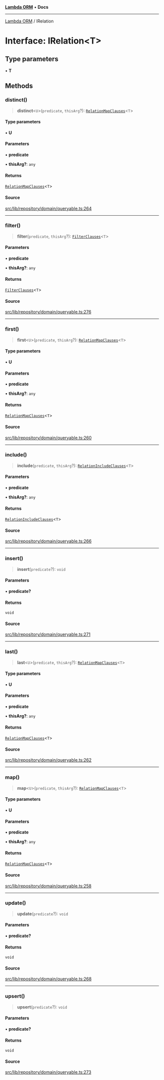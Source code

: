 [**Lambda ORM**](../README.md) • **Docs**

***

[Lambda ORM](../README.md) / IRelation

# Interface: IRelation\<T\>

## Type parameters

• **T**

## Methods

### distinct()

> **distinct**\<`U`\>(`predicate`, `thisArg`?): [`RelationMapClauses`](RelationMapClauses.md)\<`T`\>

#### Type parameters

• **U**

#### Parameters

• **predicate**

• **thisArg?**: `any`

#### Returns

[`RelationMapClauses`](RelationMapClauses.md)\<`T`\>

#### Source

[src/lib/repository/domain/queryable.ts:264](https://github.com/lambda-orm/lambdaorm-base/blob/1d2abad50f28511cd0e6125c8c883a452d54160f/src/lib/repository/domain/queryable.ts#L264)

***

### filter()

> **filter**(`predicate`, `thisArg`?): [`FilterClauses`](../classes/FilterClauses.md)\<`T`\>

#### Parameters

• **predicate**

• **thisArg?**: `any`

#### Returns

[`FilterClauses`](../classes/FilterClauses.md)\<`T`\>

#### Source

[src/lib/repository/domain/queryable.ts:276](https://github.com/lambda-orm/lambdaorm-base/blob/1d2abad50f28511cd0e6125c8c883a452d54160f/src/lib/repository/domain/queryable.ts#L276)

***

### first()

> **first**\<`U`\>(`predicate`, `thisArg`?): [`RelationMapClauses`](RelationMapClauses.md)\<`T`\>

#### Type parameters

• **U**

#### Parameters

• **predicate**

• **thisArg?**: `any`

#### Returns

[`RelationMapClauses`](RelationMapClauses.md)\<`T`\>

#### Source

[src/lib/repository/domain/queryable.ts:260](https://github.com/lambda-orm/lambdaorm-base/blob/1d2abad50f28511cd0e6125c8c883a452d54160f/src/lib/repository/domain/queryable.ts#L260)

***

### include()

> **include**(`predicate`, `thisArg`?): [`RelationIncludeClauses`](RelationIncludeClauses.md)\<`T`\>

#### Parameters

• **predicate**

• **thisArg?**: `any`

#### Returns

[`RelationIncludeClauses`](RelationIncludeClauses.md)\<`T`\>

#### Source

[src/lib/repository/domain/queryable.ts:266](https://github.com/lambda-orm/lambdaorm-base/blob/1d2abad50f28511cd0e6125c8c883a452d54160f/src/lib/repository/domain/queryable.ts#L266)

***

### insert()

> **insert**(`predicate`?): `void`

#### Parameters

• **predicate?**

#### Returns

`void`

#### Source

[src/lib/repository/domain/queryable.ts:271](https://github.com/lambda-orm/lambdaorm-base/blob/1d2abad50f28511cd0e6125c8c883a452d54160f/src/lib/repository/domain/queryable.ts#L271)

***

### last()

> **last**\<`U`\>(`predicate`, `thisArg`?): [`RelationMapClauses`](RelationMapClauses.md)\<`T`\>

#### Type parameters

• **U**

#### Parameters

• **predicate**

• **thisArg?**: `any`

#### Returns

[`RelationMapClauses`](RelationMapClauses.md)\<`T`\>

#### Source

[src/lib/repository/domain/queryable.ts:262](https://github.com/lambda-orm/lambdaorm-base/blob/1d2abad50f28511cd0e6125c8c883a452d54160f/src/lib/repository/domain/queryable.ts#L262)

***

### map()

> **map**\<`U`\>(`predicate`, `thisArg`?): [`RelationMapClauses`](RelationMapClauses.md)\<`T`\>

#### Type parameters

• **U**

#### Parameters

• **predicate**

• **thisArg?**: `any`

#### Returns

[`RelationMapClauses`](RelationMapClauses.md)\<`T`\>

#### Source

[src/lib/repository/domain/queryable.ts:258](https://github.com/lambda-orm/lambdaorm-base/blob/1d2abad50f28511cd0e6125c8c883a452d54160f/src/lib/repository/domain/queryable.ts#L258)

***

### update()

> **update**(`predicate`?): `void`

#### Parameters

• **predicate?**

#### Returns

`void`

#### Source

[src/lib/repository/domain/queryable.ts:268](https://github.com/lambda-orm/lambdaorm-base/blob/1d2abad50f28511cd0e6125c8c883a452d54160f/src/lib/repository/domain/queryable.ts#L268)

***

### upsert()

> **upsert**(`predicate`?): `void`

#### Parameters

• **predicate?**

#### Returns

`void`

#### Source

[src/lib/repository/domain/queryable.ts:273](https://github.com/lambda-orm/lambdaorm-base/blob/1d2abad50f28511cd0e6125c8c883a452d54160f/src/lib/repository/domain/queryable.ts#L273)
